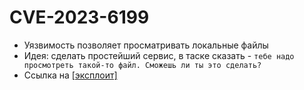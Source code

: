 # CVE-2023-6199

 - Уязвимость позволяет просматривать локальные файлы
 - Идея: сделать простейший сервис, в таске сказать - `тебе надо просмотреть такой-то файл. Сможешь ли ты это сделать?`
 - Ссылка на [[эксплоит]](https://github.com/AbdrrahimDahmani/php_filter_chains_oracle_exploit_for_CVE-2023-6199?ysclid=m9g0rr63ov116099669)
